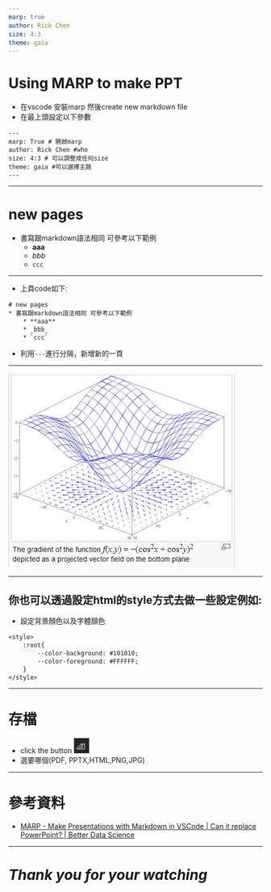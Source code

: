 ```yaml
---
marp: true
author: Rick Chen
size: 4:3
theme: gaia
---
```

<style>
    :root{
        --color-background: #101010;
        --color-foreground: #FFFFFF;
    }
</style>
# Using MARP to make PPT
* 在vscode 安裝marp 然後create new markdown file
* 在最上頭設定以下參數
```
---
marp: True # 開啟marp
author: Rick Chen #who
size: 4:3 # 可以調整成任何size
theme: gaia #可以選擇主題
---
```
---

# new pages
* 書寫跟markdown語法相同 可參考以下範例
    * **aaa**
    * _bbb_
    * `ccc`

---
* 上頁code如下:
```
# new pages
* 書寫跟markdown語法相同 可參考以下範例
    * **aaa**
    * _bbb_
    * `ccc`
```
* 利用```---```進行分隔，新增新的一頁
---
![test_img](img1.jpg)

---
## 你也可以透過設定html的style方式去做一些設定例如:
* 設定背景顏色以及字體顏色
```
<style>
    :root{
        --color-background: #101010;
        --color-foreground: #FFFFFF;
    }
</style>
```
---

# 存檔
* click the button 
![button](button.PNG)
* 選要哪個(PDF, PPTX,HTML,PNG,JPG)

---

# 參考資料
* [MARP - Make Presentations with Markdown in VSCode | Can it replace PowerPoint? | Better Data Science](https://www.youtube.com/watch?v=OmKtuBXNjac)

--- 

# **_Thank you for your watching_**